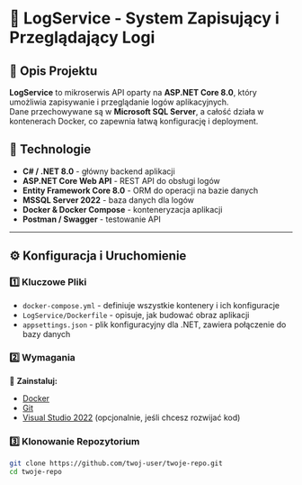 # 📝 LogService - System Zapisujący i Przeglądający Logi

## 📌 Opis Projektu
**LogService** to mikroserwis API oparty na **ASP.NET Core 8.0**, który umożliwia zapisywanie i przeglądanie logów aplikacyjnych.  
Dane przechowywane są w **Microsoft SQL Server**, a całość działa w kontenerach Docker, co zapewnia łatwą konfigurację i deployment.

## 🚀 Technologie
- **C# / .NET 8.0** - główny backend aplikacji
- **ASP.NET Core Web API** - REST API do obsługi logów
- **Entity Framework Core 8.0** - ORM do operacji na bazie danych
- **MSSQL Server 2022** - baza danych dla logów
- **Docker & Docker Compose** - konteneryzacja aplikacji
- **Postman / Swagger** - testowanie API

---

## ⚙️ **Konfiguracja i Uruchomienie**

### 1️⃣ **Kluczowe Pliki**
- `docker-compose.yml` - definiuje wszystkie kontenery i ich konfiguracje
- `LogService/Dockerfile` - opisuje, jak budować obraz aplikacji
- `appsettings.json` - plik konfiguracyjny dla .NET, zawiera połączenie do bazy danych

### 2️⃣ **Wymagania**
🔹 **Zainstaluj:**
- [Docker](https://www.docker.com/get-started)
- [Git](https://git-scm.com/)
- [Visual Studio 2022](https://visualstudio.microsoft.com/) (opcjonalnie, jeśli chcesz rozwijać kod)

### 3️⃣ **Klonowanie Repozytorium**
```bash
git clone https://github.com/twoj-user/twoje-repo.git
cd twoje-repo

